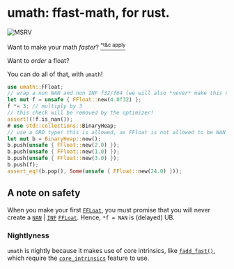 # umath: ffast-math, for rust.

![MSRV](https://img.shields.io/badge/msrv-nightly-blue?style=for-the-badge&logo=rust)

Want to make your math *faster*? [<sup>*t&c apply</sup>](https://simonbyrne.github.io/notes/fastmath)

Want to *order* a float?

You can do all of that, with `umath`!

```rs
use umath::FFloat;
// wrap a non NAN and non INF f32/f64 (we will also *never* make this number nan).
let mut f = unsafe { FFloat::new(4.0f32) };
f *= 3; // multiply by 3
// this check will be removed by the optimizer!
assert!(!f.is_nan());
# use std::collections::BinaryHeap;
// use a ORD type! this is allowed, as FFloat is not allowed to be NAN | INF.
let mut b = BinaryHeap::new();
b.push(unsafe { FFloat::new(2.0) });
b.push(unsafe { FFloat::new(1.0) });
b.push(unsafe { FFloat::new(3.0) });
b.push(f);
assert_eq!(b.pop(), Some(unsafe { FFloat::new(24.0) }));
```

## A note on safety

When you make your first [`FFLoat`](https://docs.rs/umath/latest/umath/struct.FFloat.html), you must promise that you will never create a [`NAN`](https://doc.rust-lang.org/nightly/std/primitive.f32.html#associatedconstant.NAN) | [`INF`](https://doc.rust-lang.org/nightly/std/primitive.f32.html#associatedconstant.INFINITY) [`FFLoat`](https://docs.rs/umath/latest/umath/struct.FFloat.html). Hence, `*f = NAN` is (delayed) UB.

### Nightlyness

`umath` is nightly because it makes use of core intrinsics, like [`fadd_fast()`](https://doc.rust-lang.org/nightly/core/intrinsics/fn.fadd_fast.html), which require the [`core_intrinsics`](https://doc.rust-lang.org/nightly/unstable-book/library-features/core-intrinsics.html) feature to use.